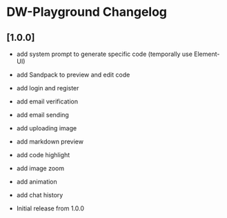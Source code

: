 # DW-Playground Changelog

## [1.0.0]

- add system prompt to generate specific code (temporally use Element-UI)
- add Sandpack to preview and edit code
- add login and register
- add email verification
- add email sending
- add uploading image
- add markdown preview
- add code highlight
- add image zoom
- add animation
- add chat history

- Initial release from 1.0.0
